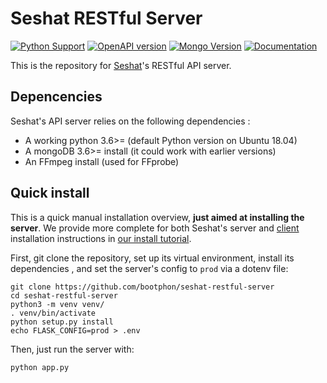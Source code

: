 # Seshat RESTful Server

[![Python Support](https://img.shields.io/badge/Python-3.6-green.svg)]()
[![OpenAPI version](https://img.shields.io/badge/OpenAPI-3.0.1-blue.svg)](https://github.com/OAI/OpenAPI-Specification/blob/master/versions/3.0.1.md)
[![Mongo Version](https://img.shields.io/badge/MongoDB-3.x-blue.svg)]()
[![Documentation](https://readthedocs.org/projects/seshat-annotation/badge/?version=latest)](https://seshat-annotation.readthedocs.io/en/latest/)

This is the repository for [Seshat](https://github.com/bootphon/seshat)'s RESTful API server. 

## Depencencies

Seshat's API server relies on the following dependencies :

* A working python 3.6>= (default Python version on Ubuntu 18.04)
* A mongoDB 3.6>= install (it could work with earlier versions)
* An FFmpeg install (used for FFprobe)

## Quick install

This is a quick manual installation overview, **just aimed at installing the server**.
We provide more complete for both Seshat's server and [client](https://github.com/bootphon/seshat-angular-client) 
installation instructions in [our install tutorial](https://seshat-annotation.readthedocs.io/en/latest/install.html).

First, git clone the repository, set up its virtual environment, install its dependencies ,
and set the server's config to `prod` via a dotenv file:

```shell script
git clone https://github.com/bootphon/seshat-restful-server
cd seshat-restful-server
python3 -m venv venv/
. venv/bin/activate
python setup.py install
echo FLASK_CONFIG=prod > .env
```

Then, just run the server with: 
```shell script
python app.py
```
